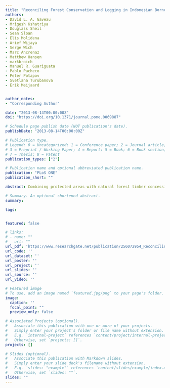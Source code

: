 ```yaml
---
title: "Reconciling Forest Conservation and Logging in Indonesian Borneo"
authors:
- David L. A. Gaveau
- Mrigesh Kshatriya
- Douglass Sheil
- Sean Sloan
- Elis Molidena
- Arief Wijaya
- Serge Wich
- Marc Ancrenaz
- Matthew Hansen
- markbroich
- Manuel R. Guariguata
- Pablo Pacheco
- Peter Potapov
- Svetlana Turubanova
- Erik Meijaard


author_notes:
- "Corresponding Author"

date: "2013-08-14T00:00:00Z"
doi: "https://doi.org/10.1371/journal.pone.0069887"

# Schedule page publish date (NOT publication's date).
publishDate: "2013-08-14T00:00:00Z"

# Publication type.
# Legend: 0 = Uncategorized; 1 = Conference paper; 2 = Journal article;
# 3 = Preprint / Working Paper; 4 = Report; 5 = Book; 6 = Book section;
# 7 = Thesis; 8 = Patent
publication_types: ["2"]

# Publication name and optional abbreviated publication name.
publication: "PLoS ONE"
publication_short: ""

abstract: Combining protected areas with natural forest timber concessions may sustain larger forest landscapes than is possible via protected areas alone. However, the role of timber concessions in maintaining natural forest remains poorly characterized. An estimated 57% (303,525 km2) of Kalimantan's land area (532,100 km2) was covered by natural forest in 2000. About 14,212 km2 (4.7%) had been cleared by 2010. Forests in oil palm concessions had been reduced by 5,600 km2 (14.1%), while the figures for timber concessions are 1,336 km2 (1.5%), and for protected forests are 1,122 km2 (1.2%). These deforestation rates explain little about the relative performance of the different land use categories under equivalent conversion risks due to the confounding effects of location. An estimated 25% of lands allocated for timber harvesting in 2000 had their status changed to industrial plantation concessions in 2010. Based on a sample of 3,391 forest plots (1×1 km; 100 ha), and matching statistical analyses, 2000–2010 deforestation was on average 17.6 ha lower (95% C.I.; −22.3 ha–−12.9 ha) in timber concession plots than in oil palm concession plots. When location effects were accounted for, deforestation rates in timber concessions and protected areas were not significantly different (Mean difference; 0.35 ha; 95% C.I.; −0.002 ha–0.7 ha). Natural forest timber concessions in Kalimantan had similar ability as protected areas to maintain forest cover during 2000–2010, provided the former were not reclassified to industrial plantation concessions. Our study indicates the desirability of the Government of Indonesia designating its natural forest timber concessions as protected areas under the IUCN Protected Area Category VI to protect them from reclassification.

# Summary. An optional shortened abstract.
summary: 

tags:


featured: false

# links:
# - name: ""
#   url: ""
url_pdf: 'https://www.researchgate.net/publication/256072954_Reconciling_Forest_Conservation_and_Logging_in_Indonesian_Borneo'
url_code: ''
url_dataset: ''
url_poster: ''
url_project: ''
url_slides: ''
url_source: ''
url_video: ''

# Featured image
# To use, add an image named `featured.jpg/png` to your page's folder. 
image:
  caption: ''
  focal_point: ""
  preview_only: false

# Associated Projects (optional).
#   Associate this publication with one or more of your projects.
#   Simply enter your project's folder or file name without extension.
#   E.g. `internal-project` references `content/project/internal-project/index.md`.
#   Otherwise, set `projects: []`.
projects: []

# Slides (optional).
#   Associate this publication with Markdown slides.
#   Simply enter your slide deck's filename without extension.
#   E.g. `slides: "example"` references `content/slides/example/index.md`.
#   Otherwise, set `slides: ""`.
slides: ""
---
```



